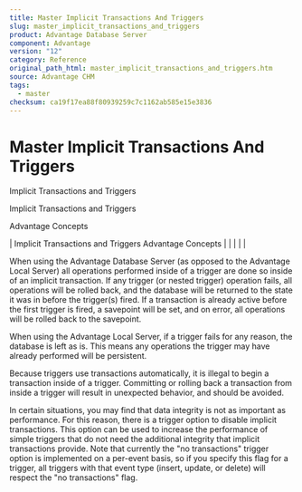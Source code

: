 ```yaml
---
title: Master Implicit Transactions And Triggers
slug: master_implicit_transactions_and_triggers
product: Advantage Database Server
component: Advantage
version: "12"
category: Reference
original_path_html: master_implicit_transactions_and_triggers.htm
source: Advantage CHM
tags:
  - master
checksum: ca19f17ea88f80939259c7c1162ab585e15e3836
---
```


# Master Implicit Transactions And Triggers

Implicit Transactions and Triggers

Implicit Transactions and Triggers

Advantage Concepts

| Implicit Transactions and Triggers  Advantage Concepts |  |  |  |  |

When using the Advantage Database Server (as opposed to the Advantage Local Server) all operations performed inside of a trigger are done so inside of an implicit transaction. If any trigger (or nested trigger) operation fails, all operations will be rolled back, and the database will be returned to the state it was in before the trigger(s) fired. If a transaction is already active before the first trigger is fired, a savepoint will be set, and on error, all operations will be rolled back to the savepoint.

When using the Advantage Local Server, if a trigger fails for any reason, the database is left as is. This means any operations the trigger may have already performed will be persistent.

Because triggers use transactions automatically, it is illegal to begin a transaction inside of a trigger. Committing or rolling back a transaction from inside a trigger will result in unexpected behavior, and should be avoided.

In certain situations, you may find that data integrity is not as important as performance. For this reason, there is a trigger option to disable implicit transactions. This option can be used to increase the performance of simple triggers that do not need the additional integrity that implicit transactions provide. Note that currently the "no transactions" trigger option is implemented on a per-event basis, so if you specify this flag for a trigger, all triggers with that event type (insert, update, or delete) will respect the "no transactions" flag.
